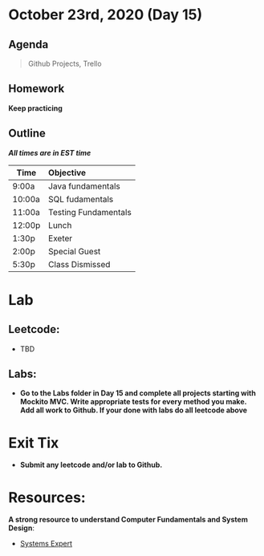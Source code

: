 # October 23rd, 2020 (Day 15)

## Agenda
> Github Projects, Trello

## Homework 
**Keep practicing**

## Outline
_**All times are in EST time**_

| Time   | Objective                        |
| -------|:---------------------------------|
| 9:00a  | Java fundamentals                |  
| 10:00a | SQL fudamentals                  |
| 11:00a | Testing  Fundamentals            |
| 12:00p | Lunch                            |
| 1:30p  | Exeter                           | 
| 2:00p  | Special Guest                    |
| 5:30p  | Class Dismissed                  |

# Lab
  ## Leetcode:
  - TBD 
  
  ## Labs:
  - **Go to the Labs folder in Day 15 and complete all projects starting with Mockito MVC. Write appropriate tests for every method you make. Add all work to Github. If your done with labs do all leetcode above**

# Exit Tix 
  - **Submit any leetcode and/or lab to Github.**

# Resources:
**A strong resource to understand Computer Fundamentals and System Design**:
- [Systems Expert](https://www.algoexpert.io/systems/product)

